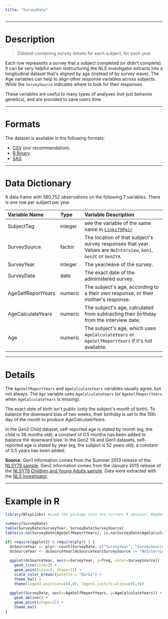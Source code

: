 ```yaml
---
title: "SurveyDate"
---
```


***
# Description

> Dataset containing survey details for each subject, for each year.

Each row represents a survey that a subject completed (or didn't complete).  
It can be very helpful when restructuring the NLS investigator extracts into a 
longitudinal dataset that's aligned by age (instead of by survey wave).
The Age variables can help to align other response variables across subjects.
While the `SurveySource` indicates where to look for their responses.  

These variables are useful to many types of analyses (not just behavior genetics), and are
provided to save users time.

 
***
# Formats
The dataset is available in the following formats:

 * [CSV](https://github.com/LiveOak/NlsyLinksDetermination/blob/master/ForDistribution/SurveyTime/SurveyTimeV85.csv?raw=true) (our recommendation).
 * [R Binary](https://github.com/LiveOak/NlsyLinks/raw/master/data/SurveyDate.rda).
 * [SAS](https://github.com/LiveOak/NlsyLinksDetermination/raw/master/ForDistribution/ConvertedToSas/V85/surveytime.sas7bdat).

***
# Data Dictionary

A data frame with 580,752 observations on the following 7 variables. There is one row per subject per year.  

| Variable Name | Type | Variable Description |
| :------------ | :--- | :------------------- |
| SubjectTag | integer | see the variable of the same name in [`Links79Pair`](./data_links_79_pair.html) |
| SurveySource | factor | The location of that subject's survey responses that year.  Values are `NoInterview`, `Gen1`, `Gen2C` or `Gen2YA`. |
| SurveyYear | integer |The year/wave of the survey. |
| SurveyDate | date |The exact date of the administered survey. |
| AgeSelfReportYears | numeric | The subject's age, according to a their own response, or their mother's response. |
| AgeCalculateYears | numeric | The subject's age, calculated from subtracting their birthday from the interview date. |
| Age | numeric | The subject's age, which uses `AgeCalculateYears` or `AgeSelfReportYears` if it's not available. |

***
# Details
The `AgeSelfReportYears` and `AgeCalculateYears` variables usually agree, but not always.  The `Age` variable uses `AgeCalculateYears` (or `AgeSelfReportYears` when `AgeCalculateYears` is missing).

The exact *date* of birth isn't public (only the subject's *month* of birth).  To balance the downward bias of two weeks, their birthday is set to the 15th day of the month to produce *AgeCalculateYears*.  

In the Gen2 Child dataset, self-reported age is stated by month (eg, the child is 38 months old); a constant of 0.5 months has been added to balance the downward bias.  In the Gen2 YA and Gen1 datasets, self-reported age is stated by year (eg, the subject is 52 years old); a constant of 0.5 years has been added.

**Source**: Gen1 information comes from the Summer 2013 release of the [NLSY79 sample](http://www.bls.gov/nls/nlsy79.htm).  Gen2 information comes from the January 2015 release of the [NLSY79 Children and Young Adults sample](http://www.bls.gov/nls/nlsy79ch.htm).  Data were extracted with the [NLS Investigator](https://www.nlsinfo.org/investigator/).

***
# Example in R
```r
library(NlsyLinks) #Load the package into the current R session. #Update with `devtools::install_github("LiveOak/NlsyLinks")`

summary(SurveyDate)
table(SurveyDate$SurveyYear, SurveyDate$SurveySource)
table(is.na(SurveyDate$AgeSelfReportYears), is.na(SurveyDate$AgeCalculateYears))

if( require(ggplot2) & require(plyr) ) {
  dsSourceYear <- plyr::count(SurveyDate, c("SurveyYear", "SurveySource"))
  dsSourceYear <- dsSourceYear[dsSourceYear$SurveySource != "NoInterview", ]
  
  ggplot(dsSourceYear, aes(x=SurveyYear, y=freq, color=SurveySource)) +
    geom_line(size=2) +
    geom_point(size=5, shape=21) +
    scale_color_brewer(palette = "Dark2") +
    theme_bw() +
    theme(legend.position=c(0,0), legend.justification=c(0,0))
    
  ggplot(SurveyDate, aes(x=AgeSelfReportYears, y=AgeCalculateYears)) +
    geom_abline() +
    geom_point(shape=21) +
    theme_bw()
}
```
